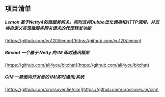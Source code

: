 ## 项目清单

#####   Lemon  基于Netty4的微服务网关。同时支持Dubbo泛化调用和HTTP调用，并支持自定义实现微服务网关请求的代理转发功能
[https://github.com/yu120/lemon](https://github.com/yu120/lemon)  

#####   Bitchat  一个基于 Netty 的 IM 即时通讯框架
[https://github.com/all4you/bitchat](https://github.com/all4you/bitchat)


#####  CIM  一款面向开发者的 IM(即时通讯)系统  
[https://github.com/crossoverJie/cim](https://github.com/crossoverJie/cim)  



